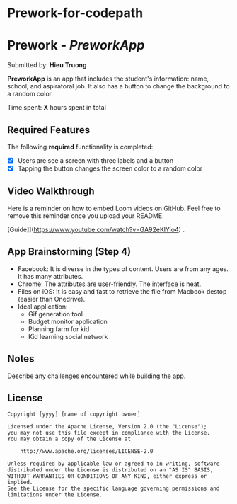 # Prework-for-codepath
# Prework - *PreworkApp*

Submitted by: **Hieu Truong**

**PreworkApp** is an app that includes the student's information: name, school, and aspiratoral job. It also has a button to change the background to a random color.

Time spent: **X** hours spent in total

## Required Features

The following **required** functionality is completed:

- [x] Users are see a screen with three labels and a button
- [x] Tapping the button changes the screen color to a random color
 
## Video Walkthrough

Here is a reminder on how to embed Loom videos on GitHub. Feel free to remove this reminder once you upload your README. 

[Guide]](https://www.youtube.com/watch?v=GA92eKlYio4) .

## App Brainstorming (Step 4)
- Facebook: It is diverse in the types of content. Users are from any ages. It has many attributes.
- Chrome: The attributes are user-friendly. The interface is neat.
- Files on iOS: It is easy and fast to retrieve the file from Macbook destop (easier than Onedrive). 
- Ideal application:
    + Gif generation tool
    + Budget monitor application
    + Planning farm for kid
    + Kid learning social network

## Notes

Describe any challenges encountered while building the app.


## License

    Copyright [yyyy] [name of copyright owner]

    Licensed under the Apache License, Version 2.0 (the "License");
    you may not use this file except in compliance with the License.
    You may obtain a copy of the License at

        http://www.apache.org/licenses/LICENSE-2.0

    Unless required by applicable law or agreed to in writing, software
    distributed under the License is distributed on an "AS IS" BASIS,
    WITHOUT WARRANTIES OR CONDITIONS OF ANY KIND, either express or implied.
    See the License for the specific language governing permissions and
    limitations under the License.
